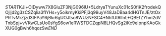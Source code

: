 $START$KJl+OlDyww7X8GluZF3NjG096lU+5LdryaTYunuXc01cS0fiK2frodekQOjljd2g3zCSZqlia3flYHs+y5oikrnyKkiPFj3q99uyV48JaDBaa4dHGTnJE/ztOxPRTvMrZjzd3tFPaY6jBkr6gUOJtso8WUzNFSC4+NhfUt6lInL+QBEfZYhm2dVTnbSpj+vVKwCLsUo0sYgS6ow1eRWSTDCZqpN8LHQvSg2iKc9eIpnpKAoGkXUG0gBwh6hqozSw$END$